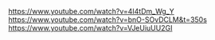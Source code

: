 https://www.youtube.com/watch?v=4I4tDm_Wg_Y
https://www.youtube.com/watch?v=bnO-SOvDCLM&t=350s
https://www.youtube.com/watch?v=VJeUiuUU2GI
